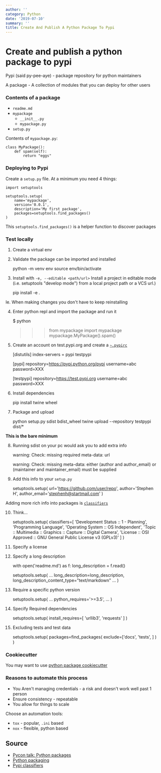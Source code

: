 ```yaml
---
author: ''
category: Python
date: '2019-07-10'
summary: ''
title: Create And Publish A Python Package To Pypi
---
```

# Create and publish a python package to pypi

Pypi (said py-pee-aye) - package repository for python maintainers

A package - A collection of modules that you can deploy for other users

### Contents of a package

* `readme.md`
* `mypackage`
    * `__init__.py`
    * `mypackage.py`
* `setup.py`

Contents of `mypackage.py`:

    class MyPackage():
        def spam(self):
            return "eggs"

### Deploying to Pypi

Create a `setup.py` file. At a minimum you need 4 things:

    import setuptools
    
    setuptools.setup(
        name='mypackage',
        version='0.0.1',
        description='My first package',
        packages=setuptools.find_packages()
    )

This `setuptools.find_packages()` is a helper function to discover packages

### Test locally

1. Create a virtual env
2. Validate the package can be imported and installed

    python -m venv env
    source env/bin/activate

3. Install with `-e, --editable <path/url>`   Install a project in editable mode (i.e. setuptools "develop mode") from a local project path or a VCS url.)

    pip install -e .

Ie. When making changes you don't have to keep reinstalling

4. Enter python repl and import the package and run it

    $ python
    >>> from mypackage import mypackage  
    >>> mypackage.MyPackage().spam()

5. Create an account on test.pypi.org and create a [`~.pypirc`](https://docs.python.org/3.3/distutils/packageindex.html#the-pypirc-file)

    [distutils]
    index-servers =
    pypi
    testpypi

    [pypi]
    repository=https://pypi.python.org/pypi
    username=abc
    password=XXX

    [testpypi]
    repository=https://test.pypi.org
    username=abc
    password=XXX

6. Install dependencies

    pip install twine wheel

7. Package and upload

    python setup.py sdist bdist_wheel
    twine upload --repository testpypi dist/*
    
**This is the bare minimum**

8. Running sdist on your pc would ask you to add extra info

    warning: Check: missing required meta-data: url

    warning: Check: missing meta-data: either (author and author_email) or (maintainer and maintainer_email) must be supplied

9. Add this info to your `setup.py`

    setuptools.setup(
        url='https://github.com/user/repo',
        author='Stephen H',
        author_email='stephenh@startmail.com'
    )

Adding more rich info into packages is [`classifiers`](https://pypi.org/classifiers/)

10. Think...

    setuptools.setup(
        classifiers=[
            'Development Status :: 1 - Planning',
            'Programming Language',
            'Operating System :: OS Independent',
            'Topic :: Multimedia :: Graphics :: Capture :: Digital Camera',
            'License :: OSI Approved :: GNU General Public License v3 (GPLv3)'
        ]
    )

11. Specify a license

12. Specify a long description

    with open('readme.md') as f:
        long_description = f.read()
    
    setuptools.setup(
        ...
        long_description=long_description,
        long_description_content_type="text/markdown"
        ...
    )

13. Require a specific python version

    setuptools.setup(
        ...
        python_requires='>=3.5',
        ...
    )

14. Specify Required dependencies

    setuptools.setup(
        install_requires=[
            'urllib3',
            'requests'
        ]
    )

15. Excluding tests and test data

    setuptools.setup(
        packages=find_packages(
            exclude=['docs', 'tests', ]
        )
    )

### Cookiecutter

You may want to use [python package cookiecutter](https://github.com/audreyr/cookiecutter-pypackage)

### Reasons to automate this process

* You Aren't managing credentials - a risk and doesn't work well past 1 person
* Ensure consistency - repeatable
* You allow for things to scale

Choose an automation tools:

* `tox` - popular, `.ini` based
* `nox` - flexible, python based


## Source

* [Pycon talk: Python packages](https://www.youtube.com/watch?time_continue=60&v=P3dY3uDmnkU)
* [Python packaging](https://packaging.python.org/tutorials/packaging-projects/)
* [Pypi classifiers](https://pypi.org/classifiers/)
